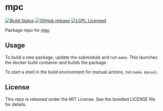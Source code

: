 mpc
==========

[![Build Status](https://img.shields.io/travis/com/amylum/mpc.svg)](https://travis-ci.com/amylum/mpc)
[![GitHub release](https://img.shields.io/github/release/amylum/mpc.svg)](https://github.com/amylum/mpc/releases)
[![LGPL Licensed](http://img.shields.io/badge/license-LGPL-green.svg)](https://tldrlegal.com/license/gnu-lesser-general-public-license-v3-(lgpl-3))

Package repo for [mpc](http://www.multiprecision.org/mpc/)

## Usage

To build a new package, update the submodule and run `make`. This launches the docker build container and builds the package.

To start a shell in the build environment for manual actions, run `make manual`.

## License

This repo is released under the MIT License. See the bundled LICENSE file for details.

